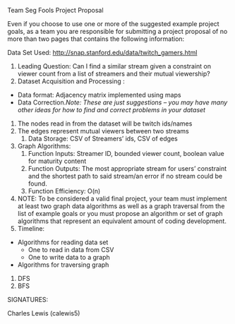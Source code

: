 ﻿Team Seg Fools Project Proposal

Even if you choose to use one or more of the suggested example project goals, as a team you are responsible for submitting a project proposal of no more than two pages that contains the following information:

Data Set Used: <http://snap.stanford.edu/data/twitch_gamers.html>

1. Leading Question: Can I find a similar stream given a constraint on viewer count from a list of streamers and their mutual viewership?
1. Dataset Acquisition and Processing :
- Data format: Adjacency matrix implemented using maps
- Data Correction.*Note: These are just suggestions – you may have many other ideas for how to find and correct problems in your dataset*
1. The nodes read in from the dataset will be twitch ids/names
1. The edges represent mutual viewers between two streams
   1. Data Storage: CSV of Streamers’ ids, CSV of edges
3. Graph Algorithms:
   1. Function Inputs: Streamer ID, bounded viewer count, boolean value for maturity content
   1. Function Outputs: The most appropriate stream for users’ constraint and the shortest path to said stream/an error if no stream could be found.
   1. Function Efficiency: O(n)
4. NOTE: To be considered a valid final project, your team must implement at least two graph data algorithms as well as a graph traversal from the list of example goals or you must propose an algorithm or set of graph algorithms that represent an equivalent amount of coding development.
4. Timeline:
- Algorithms for reading data set
  - One to read in data from CSV
  - One to write data to a graph
- Algorithms for traversing graph
1. DFS
1. BFS

SIGNATURES:

Charles Lewis (calewis5)
